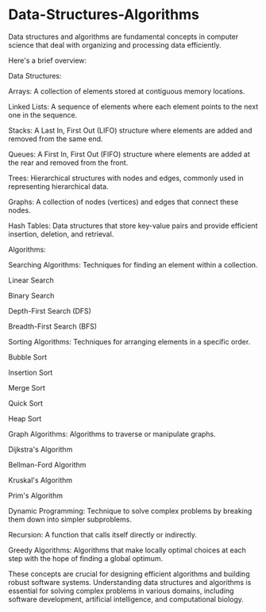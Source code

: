 # Data-Structures-Algorithms

Data structures and algorithms are fundamental concepts in computer science that deal with organizing and processing data efficiently. 

Here's a brief overview:


Data Structures:

Arrays: A collection of elements stored at contiguous memory locations.

Linked Lists: A sequence of elements where each element points to the next one in the sequence.

Stacks: A Last In, First Out (LIFO) structure where elements are added and removed from the same end.

Queues: A First In, First Out (FIFO) structure where elements are added at the rear and removed from the front.

Trees: Hierarchical structures with nodes and edges, commonly used in representing hierarchical data.

Graphs: A collection of nodes (vertices) and edges that connect these nodes.

Hash Tables: Data structures that store key-value pairs and provide efficient insertion, deletion, and retrieval.



Algorithms:

Searching Algorithms: Techniques for finding an element within a collection.

Linear Search

Binary Search

Depth-First Search (DFS)

Breadth-First Search (BFS)

Sorting Algorithms: Techniques for arranging elements in a specific order.

Bubble Sort

Insertion Sort

Merge Sort

Quick Sort

Heap Sort

Graph Algorithms: Algorithms to traverse or manipulate graphs.

Dijkstra's Algorithm

Bellman-Ford Algorithm

Kruskal's Algorithm

Prim's Algorithm

Dynamic Programming: Technique to solve complex problems by breaking them down into simpler subproblems.

Recursion: A function that calls itself directly or indirectly.

Greedy Algorithms: Algorithms that make locally optimal choices at each step with the hope of finding a global optimum.


These concepts are crucial for designing efficient algorithms and building robust software systems. Understanding data structures and algorithms is essential for solving complex problems in various domains, including software development, artificial intelligence, and computational biology.
